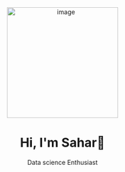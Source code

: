 <div align='center'>
<img src:'./image.png' alt='image'   width=250px/>

 <h1>  Hi, I'm Sahar👋</h1>
<p> Data science Enthusiast</p>
</div>
